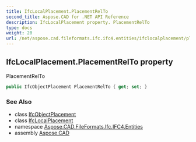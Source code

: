 ```yaml
---
title: IfcLocalPlacement.PlacementRelTo
second_title: Aspose.CAD for .NET API Reference
description: IfcLocalPlacement property. PlacementRelTo
type: docs
weight: 20
url: /net/aspose.cad.fileformats.ifc.ifc4.entities/ifclocalplacement/placementrelto/
---
```

## IfcLocalPlacement.PlacementRelTo property

PlacementRelTo

```csharp
public IfcObjectPlacement PlacementRelTo { get; set; }
```

### See Also

* class [IfcObjectPlacement](../../ifcobjectplacement/)
* class [IfcLocalPlacement](../)
* namespace [Aspose.CAD.FileFormats.Ifc.IFC4.Entities](../../ifclocalplacement/)
* assembly [Aspose.CAD](../../../)



